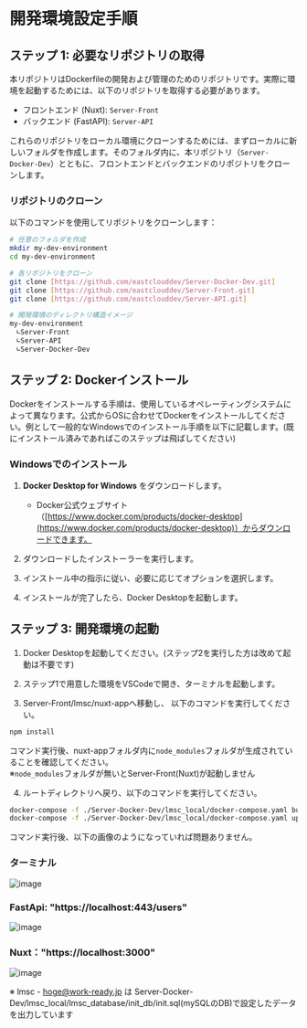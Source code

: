 # 開発環境設定手順

## ステップ 1: 必要なリポジトリの取得

本リポジトリはDockerfileの開発および管理のためのリポジトリです。実際に環境を起動するためには、以下のリポジトリを取得する必要があります。

- フロントエンド (Nuxt): `Server-Front`
- バックエンド (FastAPI): `Server-API`

これらのリポジトリをローカル環境にクローンするためには、まずローカルに新しいフォルダを作成します。そのフォルダ内に、本リポジトリ（`Server-Docker-Dev`）とともに、フロントエンドとバックエンドのリポジトリをクローンします。

### リポジトリのクローン

以下のコマンドを使用してリポジトリをクローンします：

```bash
# 任意のフォルダを作成
mkdir my-dev-environment
cd my-dev-environment

# 各リポジトリをクローン
git clone [https://github.com/eastclouddev/Server-Docker-Dev.git]
git clone [https://github.com/eastclouddev/Server-Front.git]
git clone [https://github.com/eastclouddev/Server-API.git]

# 開発環境のディレクトリ構造イメージ
my-dev-environment
　∟Server-Front
　∟Server-API
　∟Server-Docker-Dev
```

## ステップ 2: Dockerインストール

Dockerをインストールする手順は、使用しているオペレーティングシステムによって異なります。公式からOSに合わせてDockerをインストールしてください。例として一般的なWindowsでのインストール手順を以下に記載します。(既にインストール済みであればこのステップは飛ばしてください)

### Windowsでのインストール
1. **Docker Desktop for Windows** をダウンロードします。
    - Docker公式ウェブサイト（[https://www.docker.com/products/docker-desktop](https://www.docker.com/products/docker-desktop)）からダウンロードできます。

2. ダウンロードしたインストーラーを実行します。

3. インストール中の指示に従い、必要に応じてオプションを選択します。

4. インストールが完了したら、Docker Desktopを起動します。

## ステップ 3: 開発環境の起動

1. Docker Desktopを起動してください。(ステップ2を実行した方は改めて起動は不要です)

2. ステップ1で用意した環境をVSCodeで開き、ターミナルを起動します。

3. Server-Front/lmsc/nuxt-appへ移動し、 以下のコマンドを実行してください。

```bash
npm install
```

コマンド実行後、nuxt-appフォルダ内に`node_modules`フォルダが生成されていることを確認してください。  
※`node_modules`フォルダが無いとServer-Front(Nuxt)が起動しません

4. ルートディレクトリへ戻り、以下のコマンドを実行してください。

```bash
docker-compose -f ./Server-Docker-Dev/lmsc_local/docker-compose.yaml build
docker-compose -f ./Server-Docker-Dev/lmsc_local/docker-compose.yaml up -d
```

コマンド実行後、以下の画像のようになっていれば問題ありません。

### ターミナル
![image](https://github.com/eastclouddev/Server-Docker-Dev/assets/161721768/0eed5f5b-4435-49a1-a790-5cb52ce25f1f)

### FastApi: "https://localhost:443/users"
![image](https://github.com/eastclouddev/Server-Docker-Dev/assets/161721768/3e28df5e-0414-4f6c-8837-4d68433a8f67)

### Nuxt："https://localhost:3000"
![image](https://github.com/eastclouddev/Server-Docker-Dev/assets/161721768/c53b234c-1ac9-4423-a3bd-02b844d3696e)

※ lmsc - hoge@work-ready.jp は Server-Docker-Dev/lmsc_local/lmsc_database/init_db/init.sql(mySQLのDB)で設定したデータを出力しています
